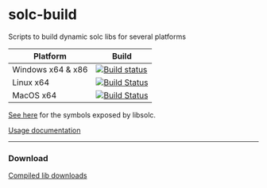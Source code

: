 # solc-build
Scripts to build dynamic solc libs for several platforms

| Platform | Build |
|----------|-------|
| Windows x64 & x86 | [![Build status](https://ci.appveyor.com/api/projects/status/w8fq4rtk9fglmndj/branch/master?svg=true)](https://ci.appveyor.com/project/Meadow/solcnet/branch/master) |
| Linux x64 | [![Build Status](https://badges.herokuapp.com/travis/MeadowSuite/solc-build?env=OS=linux_x64&label=build)](https://travis-ci.org/MeadowSuite/solc-build) |
| MacOS x64 | [![Build Status](https://badges.herokuapp.com/travis/MeadowSuite/solc-build?env=OS=macos_x64&label=build)](https://travis-ci.org/MeadowSuite/solc-build) |


[See here](https://github.com/MeadowSuite/solidity/blob/124ca40dc525a987a88176c6e5170978e82fa290/libsolc/libsolc.h#L38) for the symbols exposed by libsolc.

[Usage documentation](https://solidity.readthedocs.io/en/latest/using-the-compiler.html#compiler-input-and-output-json-description)


---------

### Download

[Compiled lib downloads](//github.com/MeadowSuite/solc-build/releases)
